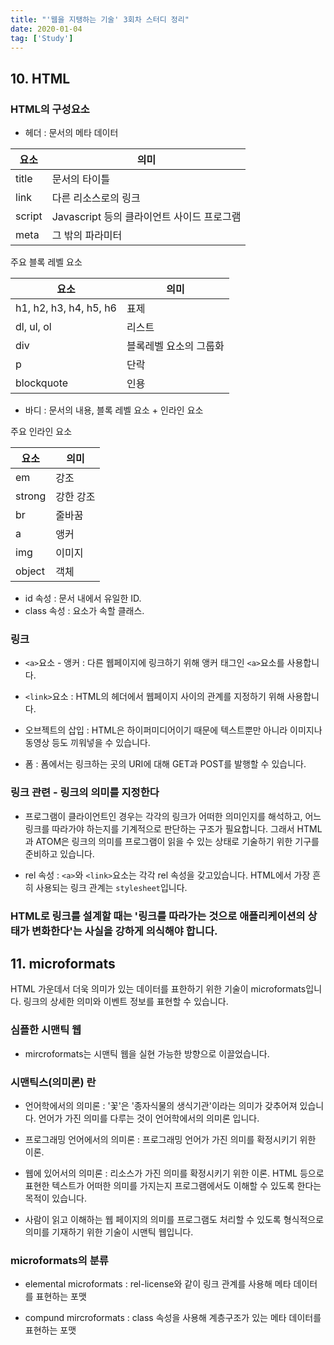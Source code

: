 ```yaml
---
title: "'웹을 지탱하는 기술' 3회차 스터디 정리"
date: 2020-01-04
tag: ['Study']
---
```


## 10. HTML

### HTML의 구성요소

- 헤더 : 문서의 메타 데이터

요소|의미
-|-
title | 문서의 타이틀
link | 다른 리소스로의 링크
script | Javascript 등의 클라이언트 사이드 프로그램
meta | 그 밖의 파라미터

주요 블록 레벨 요소

요소 | 의미
-|-
h1, h2, h3, h4, h5, h6 | 표제
dl, ul, ol | 리스트
div | 블록레벨 요소의 그룹화
p | 단락
blockquote | 인용

- 바디 : 문서의 내용, 블록 레벨 요소 + 인라인 요소

주요 인라인 요소

요소 | 의미
-|-
em | 강조
strong | 강한 강조
br | 줄바꿈
a | 앵커
img | 이미지
object | 객체

- id 속성 : 문서 내에서 유일한 ID.
- class 속성 : 요소가 속할 클래스.

### 링크

- `<a>`요소 - 앵커 : 다른 웹페이지에 링크하기 위해 앵커 태그인 `<a>`요소를 사용합니다.

- `<link>`요소 : HTML의 헤더에서 웹페이지 사이의 관계를 지정하기 위해 사용합니다.

- 오브젝트의 삽입 : HTML은 하이퍼미디어이기 때문에 텍스트뿐만 아니라 이미지나 동영상 등도 끼워넣을 수 있습니다.

- 폼 : 폼에서는 링크하는 곳의 URI에 대해 GET과 POST를 발행할 수 있습니다.

### 링크 관련 - 링크의 의미를 지정한다

- 프로그램이 클라이언트인 경우는 각각의 링크가 어떠한 의미인지를 해석하고, 어느 링크를 따라가야 하는지를 기계적으로 판단하는 구조가 필요합니다. 그래서 HTML과 ATOM은 링크의 의미를 프로그램이 읽을 수 있는 상태로 기술하기 위한 기구를 준비하고 있습니다.

- rel 속성 : `<a>`와 `<link>`요소는 각각 rel 속성을 갖고있습니다. HTML에서 가장 흔히 사용되는 링크 관계는 `stylesheet`입니다.

### HTML로 링크를 설계할 때는 '링크를 따라가는 것으로 애플리케이션의 상태가 변화한다'는 사실을 강하게 의식해야 합니다.

## 11. microformats

HTML 가운데서 더욱 의미가 있는 데이터를 표한하기 위한 기술이 microformats입니다. 링크의 상세한 의미와 이벤트 정보를 표현할 수 있습니다.

### 심플한 시맨틱 웹

- mircroformats는 시맨틱 웹을 실현 가능한 방향으로 이끌었습니다.

### 시맨틱스(의미론) 란

- 언어학에서의 의미론 : '꽃'은 '종자식물의 생식기관'이라는 의미가 갖추어져 있습니다. 언어가 가진 의미를 다루는 것이 언어학에서의 의미론 입니다.

- 프로그래밍 언어에서의 의미론 : 프로그래밍 언어가 가진 의미를 확정시키기 위한 이론. 

- 웹에 있어서의 의미론 : 리소스가 가진 의미를 확정시키기 위한 이론. HTML 등으로 표현한 텍스트가 어떠한 의미를 가지는지 프로그램에서도 이해할 수 있도록 한다는 목적이 있습니다.

- 사람이 읽고 이해하는 웹 페이지의 의미를 프로그램도 처리할 수 있도록 형식적으로 의미를 기재하기 위한 기술이 시맨틱 웹입니다.

### microformats의 분류

- elemental microformats : rel-license와 같이 링크 관계를 사용해 메타 데이터를 표현하는 포맷

- compund mircroformats : class 속성을 사용해 계층구조가 있는 메타 데이터를 표현하는 포맷